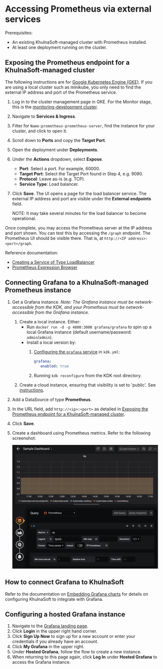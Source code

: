 # Accessing Prometheus via external services

Prerequisites:

- An existing KhulnaSoft-managed cluster with Prometheus installed.
- At least one deployment running on the cluster.

## Exposing the Prometheus endpoint for a KhulnaSoft-managed cluster

The following instructions are for [Google Kubernetes Engine (GKE)](https://cloud.google.com/kubernetes-engine). If you
are using a local cluster such as minikube, you only need to find the external IP address and port of the Prometheus
service.

1. Log in to the cluster management page in GKE. For the Monitor stage, this is the [monitoring-development cluster](https://console.cloud.google.com/kubernetes/list?project=monitoring-development-241420).
1. Navigate to **Services & Ingress**.
1. Filter for `Name:prometheus-prometheus-server`, find the instance for your cluster, and click to open it.
1. Scroll down to **Ports** and copy the **Target Port**.
1. Open the deployment under **Deployments**.
1. Under the **Actions** dropdown, select **Expose**.
   - **Port**: Select a port. For example, 60000.
   - **Target Port**: Select the Target Port found in Step 4, e.g. 9090.
   - **Protocol**: Leave as-is (e.g. TCP).
   - **Service Type**: Load balancer.
1. Click **Save**. The UI opens a page for the load balancer service. The external
   IP address and port are visible under the **External endpoints** field.

   NOTE:
   It may take several minutes for the load balancer to become operational.

Once complete, you may access the Prometheus server at the IP address and port shown.
You can test this by accessing the `/graph` endpoint. The Prometheus UI should be
visible there. That is, at `http://<IP address>:<port>/graph`.

Reference documentation:

- [Creating a Service of Type LoadBalancer](https://cloud.google.com/kubernetes-engine/docs/how-to/exposing-apps#creating_a_service_of_type_loadbalancer)
- [Prometheus Expression Browser](https://prometheus.io/docs/visualization/browser/)

## Connecting Grafana to a KhulnaSoft-managed Prometheus instance

1. Get a Grafana instance. _Note: The Grafana instance must be network-accessible from the KDK, and your Prometheus must be network-accessible from the Grafana instance._
   1. Create a local instance. Either:
      - Run `docker run -d -p 4000:3000 grafana/grafana` to spin up a local Grafana instance (default username/password: `admin`/`admin`).
      - Install a local version by:
        1. [Configuring the `grafana` service](../../configuration.md#grafana-settings) in `kdk.yml`:

            ```yaml
            grafana:
               enabled: true
            ```

        1. Running `kdk reconfigure` from the KDK root directory.
   1. Create a cloud instance, ensuring that visibility is set to 'public'. See [instructions](#configuring-a-hosted-grafana-instance).
1. Add a DataSource of type **Prometheus**.
1. In the URL field, add `http://<ip>:<port>` as detailed in
   [Exposing the Prometheus endpoint for a KhulnaSoft-managed cluster](#exposing-the-prometheus-endpoint-for-a-khulnasoft-managed-cluster).
1. Click **Save**.
1. Create a dashboard using Prometheus metrics. Refer to the following screenshot:

   ![Sample Grafana panel; query 'up'; legend '{{job}}'](../img/sample_grafana_panel.png)

## How to connect Grafana to KhulnaSoft

Refer to the documentation on [Embedding Grafana charts](https://docs.khulnasoft.com/ee/operations/metrics/embed_grafana.html#embedding-grafana-charts-core)
for details on configuring KhulnaSoft to integrate with Grafana.

## Configuring a hosted Grafana instance

1. Navigate to the [Grafana landing page](https://grafana.com/).
1. Click **Login** in the upper right hand corner.
1. Click **Sign Up Now** to sign up for a new account or enter your credentials if you already have an account.
1. Click **My Grafana** in the upper right.
1. Under **Hosted Grafana**, follow the flow to create a new instance.
1. When returning to this page again, click **Log In** under **Hosted Grafana** to access the Grafana instance.
